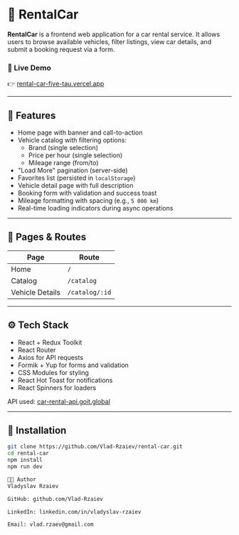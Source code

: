 # 🚗 RentalCar

**RentalCar** is a frontend web application for a car rental service. It allows users to browse available vehicles, filter listings, view car details, and submit a booking request via a form.

### 🔗 Live Demo

👉 [rental-car-five-tau.vercel.app](https://rental-car-five-tau.vercel.app)

---

## 🌟 Features

- Home page with banner and call-to-action
- Vehicle catalog with filtering options:
  - Brand (single selection)
  - Price per hour (single selection)
  - Mileage range (from/to)
- "Load More" pagination (server-side)
- Favorites list (persisted in `localStorage`)
- Vehicle detail page with full description
- Booking form with validation and success toast
- Mileage formatting with spacing (e.g., `5 000 km`)
- Real-time loading indicators during async operations

---

## 📄 Pages & Routes

| Page            | Route          |
| --------------- | -------------- |
| Home            | `/`            |
| Catalog         | `/catalog`     |
| Vehicle Details | `/catalog/:id` |

---

## ⚙️ Tech Stack

- React + Redux Toolkit
- React Router
- Axios for API requests
- Formik + Yup for forms and validation
- CSS Modules for styling
- React Hot Toast for notifications
- React Spinners for loaders

API used: [car-rental-api.goit.global](https://car-rental-api.goit.global/api-docs/)

---

## 🚀 Installation

```bash
git clone https://github.com/Vlad-Rzaiev/rental-car.git
cd rental-car
npm install
npm run dev

👨‍💻 Author
Vladyslav Rzaiev

GitHub: github.com/Vlad-Rzaiev

LinkedIn: linkedin.com/in/vladyslav-rzaiev

Email: vlad.rzaev@gmail.com
```
